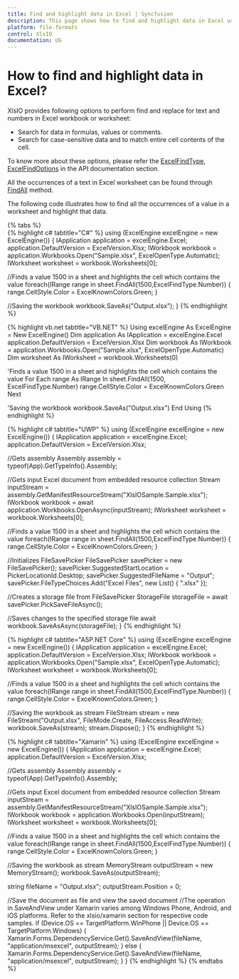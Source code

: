 ```yaml
---
title: Find and highlight data in Excel | Syncfusion
description: This page shows how to find and highlight data in Excel using the Syncfusion .NET Excel library (XlsIO).
platform: file-formats
control: XlsIO
documentation: UG
---
```


# How to find and highlight data in Excel?

XlsIO provides following options to perform find and replace for text and numbers in Excel workbook or worksheet:

* Search for data in formulas, values or comments.
* Search for case-sensitive data and to match entire cell contents of the cell.

To know more about these options, please refer the [ExcelFindType](https://help.syncfusion.com/cr/file-formats/Syncfusion.XlsIO.ExcelFindType.html), [ExcelFindOptions](https://help.syncfusion.com/cr/file-formats/Syncfusion.XlsIO.ExcelFindOptions.html) in the API documentation section.

All the occurrences of a text in Excel worksheet can be found through [FindAll](https://help.syncfusion.com/cr/file-formats/Syncfusion.XlsIO.IWorksheet.html#Syncfusion_XlsIO_IWorksheet_FindAll_System_String_Syncfusion_XlsIO_ExcelFindType_) method.

The following code illustrates how to find all the occurrences of a value in a worksheet and highlight that data.

{% tabs %}  
{% highlight c# tabtitle="C#" %}
using (ExcelEngine excelEngine = new ExcelEngine())
{
  IApplication application = excelEngine.Excel;
  application.DefaultVersion = ExcelVersion.Xlsx;
  IWorkbook workbook = application.Workbooks.Open("Sample.xlsx", ExcelOpenType.Automatic);
  IWorksheet worksheet = workbook.Worksheets[0];

  //Finds a value 1500 in a sheet and highlights the cell which contains the value
  foreach(IRange range in sheet.FindAll(1500,ExcelFindType.Number))
  {
    range.CellStyle.Color = ExcelKnownColors.Green;
  }

  //Saving the workbook
  workbook.SaveAs("Output.xlsx");
}
{% endhighlight %}

{% highlight vb.net tabtitle="VB.NET" %}
Using excelEngine As ExcelEngine = New ExcelEngine()
  Dim application As IApplication = excelEngine.Excel
  application.DefaultVersion = ExcelVersion.Xlsx
  Dim workbook As IWorkbook = application.Workbooks.Open("Sample.xlsx", ExcelOpenType.Automatic)
  Dim worksheet As IWorksheet = workbook.Worksheets(0)

  'Finds a value 1500 in a sheet and highlights the cell which contains the value
  For Each range As IRange In sheet.FindAll(1500, ExcelFindType.Number)
    range.CellStyle.Color = ExcelKnownColors.Green
  Next

  'Saving the workbook
  workbook.SaveAs("Output.xlsx")
End Using
{% endhighlight %}

{% highlight c# tabtitle="UWP" %}
using (ExcelEngine excelEngine = new ExcelEngine())
{
  IApplication application = excelEngine.Excel;
  application.DefaultVersion = ExcelVersion.Xlsx;

  //Gets assembly
  Assembly assembly = typeof(App).GetTypeInfo().Assembly;

  //Gets input Excel document from embedded resource collection
  Stream inputStream = assembly.GetManifestResourceStream("XlsIOSample.Sample.xlsx");
  IWorkbook workbook = await application.Workbooks.OpenAsync(inputStream);
  IWorksheet worksheet = workbook.Worksheets[0];

  //Finds a value 1500 in a sheet and highlights the cell which contains the value
  foreach(IRange range in sheet.FindAll(1500,ExcelFindType.Number))
  {
    range.CellStyle.Color = ExcelKnownColors.Green;
  }

  //Initializes FileSavePicker
  FileSavePicker savePicker = new FileSavePicker();
  savePicker.SuggestedStartLocation = PickerLocationId.Desktop;
  savePicker.SuggestedFileName = "Output";
  savePicker.FileTypeChoices.Add("Excel Files", new List<string>() { ".xlsx" });

  //Creates a storage file from FileSavePicker
  StorageFile storageFile = await savePicker.PickSaveFileAsync();

  //Saves changes to the specified storage file
  await workbook.SaveAsAsync(storageFile);
}
{% endhighlight %}

{% highlight c# tabtitle="ASP.NET Core" %}
using (ExcelEngine excelEngine = new ExcelEngine())
{
  IApplication application = excelEngine.Excel;
  application.DefaultVersion = ExcelVersion.Xlsx;
  IWorkbook workbook = application.Workbooks.Open("Sample.xlsx", ExcelOpenType.Automatic);
  IWorksheet worksheet = workbook.Worksheets[0];

  //Finds a value 1500 in a sheet and highlights the cell which contains the value
  foreach(IRange range in sheet.FindAll(1500,ExcelFindType.Number))
  {
    range.CellStyle.Color = ExcelKnownColors.Green;
  }

  //Saving the workbook as stream
  FileStream stream = new FileStream("Output.xlsx", FileMode.Create, FileAccess.ReadWrite);
  workbook.SaveAs(stream);
  stream.Dispose();
}
{% endhighlight %}

{% highlight c# tabtitle="Xamarin" %}
using (ExcelEngine excelEngine = new ExcelEngine())
{
  IApplication application = excelEngine.Excel;
  application.DefaultVersion = ExcelVersion.Xlsx;

  //Gets assembly
  Assembly assembly = typeof(App).GetTypeInfo().Assembly;

  //Gets input Excel document from embedded resource collection
  Stream inputStream = assembly.GetManifestResourceStream("XlsIOSample.Sample.xlsx");
  IWorkbook workbook = application.Workbooks.Open(inputStream);
  IWorksheet worksheet = workbook.Worksheets[0];

  //Finds a value 1500 in a sheet and highlights the cell which contains the value
  foreach(IRange range in sheet.FindAll(1500,ExcelFindType.Number))
  {
    range.CellStyle.Color = ExcelKnownColors.Green;
  }

  //Saving the workbook as stream
  MemoryStream outputStream = new MemoryStream();
  workbook.SaveAs(outputStream);

  string fileName = "Output.xlsx";
  outputStream.Position = 0;

  //Save the document as file and view the saved document
  //The operation in SaveAndView under Xamarin varies among Windows Phone, Android, and iOS platforms. Refer to the xlsio/xamarin section for respective code samples.
  if (Device.OS == TargetPlatform.WinPhone || Device.OS == TargetPlatform.Windows)
  {
	Xamarin.Forms.DependencyService.Get<ISaveWindowsPhone>().SaveAndView(fileName, "application/msexcel", outputStream);
  }
  else
  {
	Xamarin.Forms.DependencyService.Get<ISave>().SaveAndView(fileName, "application/msexcel", outputStream);
  }
}
{% endhighlight %}
{% endtabs %} 
